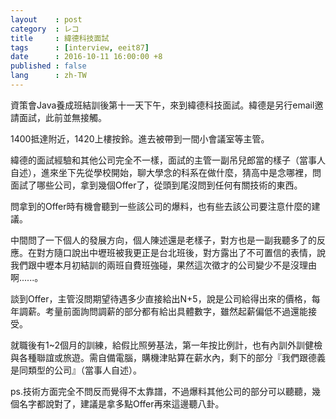 ```yaml
---
layout    : post
category  : レコ
title     : 緯德科技面試
tags      : [interview, eeit87]
date      : 2016-10-11 16:00:00 +8
published : false
lang      : zh-TW
---
```


資策會Java養成班結訓後第十一天下午，來到緯德科技面試。緯德是另行email邀請面試，此前並無接觸。

<!--more-->

1400抵達附近，1420上樓按鈴。進去被帶到一間小會議室等主管。

緯德的面試經驗和其他公司完全不一樣，面試的主管一副吊兒郎當的樣子（當事人自述），進來坐下先從學校開始，聊大學念的科系在做什麼，猜高中是念哪裡，問面試了哪些公司，拿到幾個Offer了，從頭到尾沒問到任何有關技術的東西。

問拿到的Offer時有機會聽到一些該公司的爆料，也有些去該公司要注意什麼的建議。

中間問了一下個人的發展方向，個人陳述還是老樣子，對方也是一副我聽多了的反應。在對方隨口說出中壢班被我更正是台北班後，對方露出了不可置信的表情，說我們跟中壢本月初結訓的兩班自費班強碰，果然這次徵才的公司變少不是沒理由啊......。

談到Offer，主管沒問期望待遇多少直接給出N+5，說是公司給得出來的價格，每年調薪。考量前面詢問調薪的部分都有給出具體數字，雖然起薪偏低不過還能接受。

就職後有1~2個月的訓練，給假比照勞基法，第一年按比例計，也有內訓外訓健檢與各種聯誼或旅遊。需自備電腦，購機津貼算在薪水內，剩下的部分『我們跟德義是同類型的公司』（當事人自述）。

ps.技術方面完全不問反而覺得不太靠譜，不過爆料其他公司的部分可以聽聽，幾個名字都說對了，建議是拿多點Offer再來這邊聽八卦。
